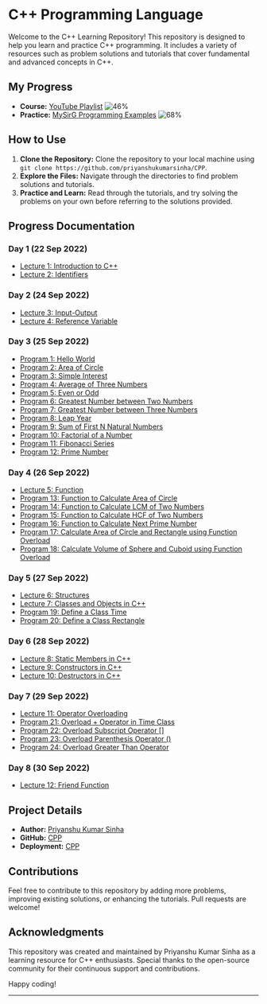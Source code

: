 

# C++ Programming Language
Welcome to the C++ Learning Repository! This repository is designed to help you learn and practice C++ programming. It includes a variety of resources such as problem solutions and tutorials that cover fundamental and advanced concepts in C++.

## My Progress
- **Course:** [YouTube Playlist](https://www.youtube.com/playlist?list=PLLYz8uHU480j37APNXBdPz7YzAi4XlQUF) ![46%](https://progress-bar.dev/46)
- **Practice:** [MySirG Programming Examples](https://www.mysirg.com/programming-examples/cpp-programs/) ![68%](https://progress-bar.dev/68)

## How to Use
1. **Clone the Repository:** Clone the repository to your local machine using `git clone https://github.com/priyanshukumarsinha/CPP`.
2. **Explore the Files:** Navigate through the directories to find problem solutions and tutorials.
3. **Practice and Learn:** Read through the tutorials, and try solving the problems on your own before referring to the solutions provided.

## Progress Documentation
### Day 1 (22 Sep 2022)
- [Lecture 1: Introduction to C++](https://priyanshukumarsinha.github.io/CPP/lect1)
- [Lecture 2: Identifiers](https://priyanshukumarsinha.github.io/CPP/lect2)

### Day 2 (24 Sep 2022)
- [Lecture 3: Input-Output](https://priyanshukumarsinha.github.io/CPP/lect3)
- [Lecture 4: Reference Variable](https://priyanshukumarsinha.github.io/CPP/lect4)

### Day 3 (25 Sep 2022)
- [Program 1: Hello World](https://priyanshukumarsinha.github.io/CPP/1_HelloWorld.cpp)
- [Program 2: Area of Circle](https://priyanshukumarsinha.github.io/CPP/2_areaOfCircle.cpp)
- [Program 3: Simple Interest](https://priyanshukumarsinha.github.io/CPP/3_simpleInterest.cpp)
- [Program 4: Average of Three Numbers](https://priyanshukumarsinha.github.io/CPP/4_averageOfThree.cpp)
- [Program 5: Even or Odd](https://priyanshukumarsinha.github.io/CPP/5_evenOdd.cpp)
- [Program 6: Greatest Number between Two Numbers](https://priyanshukumarsinha.github.io/CPP/6_greatestTwo.cpp)
- [Program 7: Greatest Number between Three Numbers](https://priyanshukumarsinha.github.io/CPP/7_greatestBetweenThree.cpp)
- [Program 8: Leap Year](https://priyanshukumarsinha.github.io/CPP/8_leapYear.cpp)
- [Program 9: Sum of First N Natural Numbers](https://priyanshukumarsinha.github.io/CPP/9_sumOfN.cpp)
- [Program 10: Factorial of a Number](https://priyanshukumarsinha.github.io/CPP/10_factorial.cpp)
- [Program 11: Fibonacci Series](https://priyanshukumarsinha.github.io/CPP/11_fibnacci.cpp)
- [Program 12: Prime Number](https://priyanshukumarsinha.github.io/CPP/12_prime.cpp)

### Day 4 (26 Sep 2022)
- [Lecture 5: Function](https://priyanshukumarsinha.github.io/CPP/lect5)
- [Program 13: Function to Calculate Area of Circle](https://priyanshukumarsinha.github.io/CPP/13_areaFunc.cpp)
- [Program 14: Function to Calculate LCM of Two Numbers](https://priyanshukumarsinha.github.io/CPP/14_LCMFunc.cpp)
- [Program 15: Function to Calculate HCF of Two Numbers](https://priyanshukumarsinha.github.io/CPP/15_HCFFunc.cpp)
- [Program 16: Function to Calculate Next Prime Number](https://priyanshukumarsinha.github.io/CPP/16_nextPrime.cpp)
- [Program 17: Calculate Area of Circle and Rectangle using Function Overload](https://priyanshukumarsinha.github.io/CPP/17_funcOverloadAreaCirRect.cpp)
- [Program 18: Calculate Volume of Sphere and Cuboid using Function Overload](https://priyanshukumarsinha.github.io/CPP/18_funcOverloadVolSphCuboid.cpp)

### Day 5 (27 Sep 2022)
- [Lecture 6: Structures](https://priyanshukumarsinha.github.io/CPP/lect6)
- [Lecture 7: Classes and Objects in C++](https://priyanshukumarsinha.github.io/CPP/lect7)
- [Program 19: Define a Class Time](https://priyanshukumarsinha.github.io/CPP/19_timeClass.cpp)
- [Program 20: Define a Class Rectangle](https://priyanshukumarsinha.github.io/CPP/20_rectClass.cpp)

### Day 6 (28 Sep 2022)
- [Lecture 8: Static Members in C++](https://priyanshukumarsinha.github.io/CPP/lect8)
- [Lecture 9: Constructors in C++](https://priyanshukumarsinha.github.io/CPP/lect9)
- [Lecture 10: Destructors in C++](https://priyanshukumarsinha.github.io/CPP/lect10)

### Day 7 (29 Sep 2022)
- [Lecture 11: Operator Overloading](https://priyanshukumarsinha.github.io/CPP/lect11)
- [Program 21: Overload + Operator in Time Class](https://priyanshukumarsinha.github.io/CPP/21_+OpOverloadTime.cpp)
- [Program 22: Overload Subscript Operator []](https://priyanshukumarsinha.github.io/CPP/22_subscriptOpOverload.cpp)
- [Program 23: Overload Parenthesis Operator ()](https://priyanshukumarsinha.github.io/CPP/23_paranthesisOoverload.cpp)
- [Program 24: Overload Greater Than Operator](https://priyanshukumarsinha.github.io/CPP/23_paranthesisOoverload.cpp)

### Day 8 (30 Sep 2022)
- [Lecture 12: Friend Function](https://priyanshukumarsinha.github.io/CPP/lect12)

## Project Details
- **Author:** [Priyanshu Kumar Sinha](https://github.com/priyanshukumarsinha)
- **GitHub:** [CPP](https://github.com/priyanshukumarsinha/CPP)
- **Deployment:** [CPP](https://priyanshukumarsinha.github.io/CPP)

## Contributions
Feel free to contribute to this repository by adding more problems, improving existing solutions, or enhancing the tutorials. Pull requests are welcome!

## Acknowledgments
This repository was created and maintained by Priyanshu Kumar Sinha as a learning resource for C++ enthusiasts. Special thanks to the open-source community for their continuous support and contributions.

Happy coding!

---
